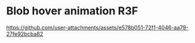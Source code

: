 # Blob hover animation R3F
https://github.com/user-attachments/assets/e578b051-72f1-4046-aa79-27fe92bcba82
